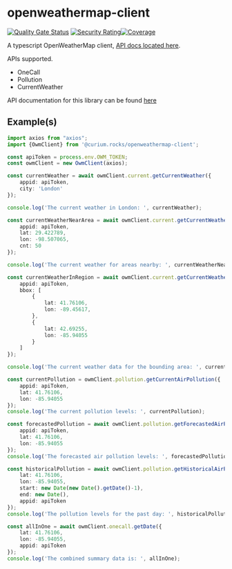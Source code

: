 # openweathermap-client

[![Quality Gate Status](https://sonarcloud.io/api/project_badges/measure?project=curium-rocks_openweathermap-client&metric=alert_status)](https://sonarcloud.io/dashboard?id=curium-rocks_openweathermap-client) [![Security Rating](https://sonarcloud.io/api/project_badges/measure?project=curium-rocks_openweathermap-client&metric=security_rating)](https://sonarcloud.io/dashboard?id=curium-rocks_openweathermap-client)[![Coverage](https://sonarcloud.io/api/project_badges/measure?project=curium-rocks_openweathermap-client&metric=coverage)](https://sonarcloud.io/dashboard?id=curium-rocks_openweathermap-client)


A typescript OpenWeatherMap client, [API docs located here](https://openweathermap.org/api).

APIs supported.
- OneCall
- Pollution
- CurrentWeather

API documentation for this library can be found [here](https://curium-rocks.github.io/openweathermap-client/)

## Example(s)

```typescript
import axios from "axios";
import {OwmClient} from '@curium.rocks/openweathermap-client';

const apiToken = process.env.OWM_TOKEN;
const owmClient = new OwmClient(axios);

const currentWeather = await owmClient.current.getCurrentWeather({
    appid: apiToken,
    city: 'London'
});

console.log('The current weather in London: ', currentWeather);

const currentWeatherNearArea = await owmClient.current.getCurrentWeatherNearby({
    appid: apiToken,
    lat: 29.422789,
    lon: -98.507065,
    cnt: 50
});

console.log('The current weather for areas nearby: ', currentWeatherNearArea);

const currentWeatherInRegion = await owmClient.current.getCurrentWeatherForArea({
    appid: apiToken,
    bbox: [
        {
            lat: 41.76106,
            lon: -89.45617,
        },
        {
            lat: 42.69255,
            lon: -85.94055
        }
    ]
});

console.log('The current weather data for the bounding area: ', currentWeatherInRegion);

const currentPollution = owmClient.pollution.getCurrentAirPollution({
    appid: apiToken,
    lat: 41.76106,
    lon: -85.94055
});
console.log('The current pollution levels: ', currentPollution);

const forecastedPollution = await owmClient.pollution.getForecastedAirPollution({
    appid: apiToken,
    lat: 41.76106,
    lon: -85.94055
});
console.log('The forecasted air pollution levels: ', forecastedPollution);

const historicalPollution = await owmClient.pollution.getHistoricalAirPollution({
    lat: 41.76106,
    lon: -85.94055,
    start: new Date(new Date().getDate()-1),
    end: new Date(),
    appid: apiToken
});
console.log('The pollution levels for the past day: ', historicalPollution);

const allInOne = await owmClient.onecall.getDate({
    lat: 41.76106,
    lon: -85.94055,
    appid: apiToken
});
console.log('The combined summary data is: ', allInOne);
```
